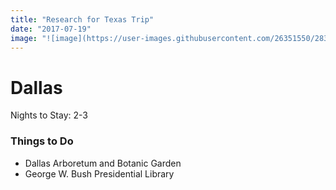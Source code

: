 ```yaml
---
title: "Research for Texas Trip"
date: "2017-07-19"
image: "![image](https://user-images.githubusercontent.com/26351550/28342607-b7ff2554-6bde-11e7-85fe-678e471e3b63.png)"
---
```


# Dallas
Nights to Stay: 2-3

### Things to Do
* Dallas Arboretum and Botanic Garden
* George W. Bush Presidential Library
